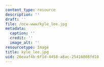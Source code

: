 ```yaml
---
content_type: resource
description: ''
draft: ''
file: /ocw-www/kyle_lee.jpg
metadata:
  caption: ''
  credit: ''
  image_alt: ''
resourcetype: Image
title: kyle_lee.jpg
uid: 26eaaf4b-6f1d-4458-a8ac-25416808fd10
---
```

